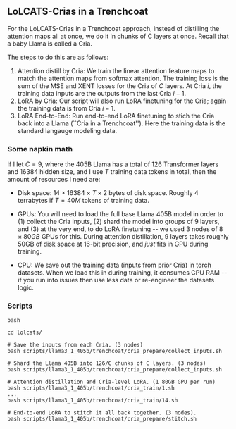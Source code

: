 
## LoLCATS-Crias in a Trenchcoat

For the LoLCATS-Crias in a Trenchcoat approach, instead of distilling the attention maps all at once, we do it in chunks of C layers at once. Recall that a baby Llama is called a Cria.

The steps to do this are as follows:
1. Attention distill by Cria: We train the linear attention feature maps to match the attention maps from softmax attention. The training loss is the sum of the MSE and XENT losses for the Cria of $C$ layers. At Cria $i$, the training data inputs are the outputs from the last Cria $i-1$.
2. LoRA by Cria: Our script will also run LoRA finetuning for the Cria; again the training data is from Cria $i-1$.
3. LoRA End-to-End: Run end-to-end LoRA finetuning to stich the Cria back into a Llama (``Cria in a Trenchcoat''). Here the training data is the standard langauge modeling data. 


### Some napkin math

If I let $C=9$, where the 405B Llama has a total of $126$ Transformer layers and $16384$ hidden size, and I use $T$ training data tokens in total, then the amount of resources I need are:

- Disk space: $14 \times 16384 \times T \times 2$ bytes of disk space. Roughly $4$ terrabytes if $T = 40M$ tokens of training data. 

- GPUs: You will need to load the full base Llama 405B model in order to (1) collect the Cria inputs, (2) shard the model into groups of $9$ layers, and (3) at the very end, to do LoRA finetuning -- we used $3$ nodes of $8 \times 80GB$ GPUs for this. During attention distillation, $9$ layers takes roughly $50$GB of disk space at $16$-bit precision, and *just* fits in GPU during training.

- CPU: We save out the training data (inputs from prior Cria) in torch datasets. When we load this in during training, it consumes CPU RAM -- if you run into issues then use less data or re-engineer the datasets logic.


### Scripts

```
bash 

cd lolcats/

# Save the inputs from each Cria. (3 nodes)
bash scripts/llama3_1_405b/trenchcoat/cria_prepare/collect_inputs.sh

# Shard the Llama 405B into 126/C chunks of C layers. (3 nodes)
bash scripts/llama3_1_405b/trenchcoat/cria_prepare/collect_inputs.sh

# Attention distillation and Cria-level LoRA. (1 80GB GPU per run)
bash scripts/llama3_1_405b/trenchcoat/cria_train/1.sh 
...
bash scripts/llama3_1_405b/trenchcoat/cria_train/14.sh 

# End-to-end LoRA to stitch it all back together. (3 nodes).
bash scripts/llama3_1_405b/trenchcoat/cria_prepare/stitch.sh

```



